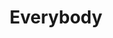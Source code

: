 ---
pid: rs47
title: Everybody
location_transcription: Gayborhood
coordinates: "[-75.166204, 39.9478945]"
zipcode: '19164'
gen_neighborhood: 
neighborhood: 
outside_phl: 
age: '18'
age_range: 13-19
instagram: 
image_file_name: rs_47.jpg
proposal_transcription: 10 ft by 10 ft monument with the word //Everybody//. Both
  //E//s are equal signs and all of the other letters should be rainbow.
topic: Unity
topic_summary: '0'
type: Sculpture Statue
keywords_other: 
credit: Angela Lam
image_labels: 
twitter: 
facebook: 
permalink: "/monuments/rs47/"
layout: item-page
---